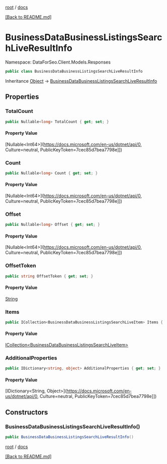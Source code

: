 [root](./../ "root") / [docs](./ "docs")

[[Back to README.md]](./../README.md "[Back to README.md]")

# BusinessDataBusinessListingsSearchLiveResultInfo

Namespace: DataForSeo.Client.Models.Responses

```csharp
public class BusinessDataBusinessListingsSearchLiveResultInfo
```

Inheritance [Object](https://docs.microsoft.com/en-us/dotnet/api/Object) → [BusinessDataBusinessListingsSearchLiveResultInfo](./BusinessDataBusinessListingsSearchLiveResultInfo.md)

## Properties

### **TotalCount**

```csharp
public Nullable<long> TotalCount { get; set; }
```

#### Property Value

[Nullable&lt;Int64&gt;](https://docs.microsoft.com/en-us/dotnet/api/0, Culture=neutral, PublicKeyToken=7cec85d7bea7798e]])<br>

### **Count**

```csharp
public Nullable<long> Count { get; set; }
```

#### Property Value

[Nullable&lt;Int64&gt;](https://docs.microsoft.com/en-us/dotnet/api/0, Culture=neutral, PublicKeyToken=7cec85d7bea7798e]])<br>

### **Offset**

```csharp
public Nullable<long> Offset { get; set; }
```

#### Property Value

[Nullable&lt;Int64&gt;](https://docs.microsoft.com/en-us/dotnet/api/0, Culture=neutral, PublicKeyToken=7cec85d7bea7798e]])<br>

### **OffsetToken**

```csharp
public string OffsetToken { get; set; }
```

#### Property Value

[String](https://docs.microsoft.com/en-us/dotnet/api/String)<br>

### **Items**

```csharp
public ICollection<BusinessDataBusinessListingsSearchLiveItem> Items { get; set; }
```

#### Property Value

[ICollection&lt;BusinessDataBusinessListingsSearchLiveItem&gt;](./BusinessDataBusinessListingsSearchLiveItem.md)<br>

### **AdditionalProperties**

```csharp
public IDictionary<string, object> AdditionalProperties { get; set; }
```

#### Property Value

[IDictionary&lt;String, Object&gt;](https://docs.microsoft.com/en-us/dotnet/api/0, Culture=neutral, PublicKeyToken=7cec85d7bea7798e]])<br>

## Constructors

### **BusinessDataBusinessListingsSearchLiveResultInfo()**

```csharp
public BusinessDataBusinessListingsSearchLiveResultInfo()
```

[root](./../ "root") / [docs](./ "docs")

[[Back to README.md]](./../README.md "[Back to README.md]")